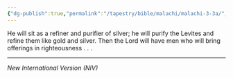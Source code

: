 ```yaml
---
{"dg-publish":true,"permalink":"/tapestry/bible/malachi/malachi-3-3a/","title":"Malachi 3:3a","tags":["bible-verse"],"dgHomeLink":true,"dgShowLocalGraph":true,"dgEnableSearch":true}
---
```


He will sit as a refiner and purifier of silver; he will purify the Levites and refine them like gold and silver. Then the Lord will have men who will bring offerings in righteousness . . . 

---
*New International Version (NIV)*